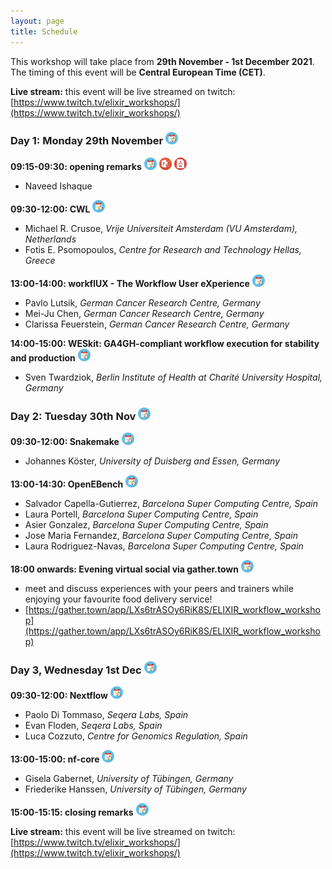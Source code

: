 ```yaml
---
layout: page
title: Schedule
---
```


This workshop will take place from **29th November - 1st December 2021**. The timing of this event will be **Central European Time (CET)**.

**Live stream:** this event will be live streamed on twitch: [https://www.twitch.tv/elixir_workshops/](https://www.twitch.tv/elixir_workshops/)

### Day 1: Monday 29th November <a href="https://elixir-workflow-workshop.github.io/2021/ics/ELIXIR_workflow_workshop_Day1.ics" download><img src="images/calendar_icon.png" alt="drawing" width="20"/></a>

**09:15-09:30: opening remarks** <a href="https://elixir-workflow-workshop.github.io/2021/ics/ELIXIR_workflow_workshop_Day1_opening.ics" download><img src="images/calendar_icon.png" alt="drawing" width="20"/></a> <a href="https://elixir-workflow-workshop.github.io/2021/slide_decks/ELIXIR_WorkWork2021_opening_v1.pptx" download><img src="images/PPT_icon.png" alt="drawing" width="20"/></a> <a href="https://elixir-workflow-workshop.github.io/2021/slide_decks/ELIXIR_WorkWork2021_opening_v1.pdf" download><img src="images/PDF_icon.png" alt="drawing" width="20"/></a>
 - Naveed Ishaque

**09:30-12:00: CWL**  <a href="https://elixir-workflow-workshop.github.io/2021/ics/ELIXIR_workflow_workshop_Day1_CWL.ics" download><img src="images/calendar_icon.png" alt="drawing" width="20"/></a>
 - Michael R. Crusoe, *Vrije Universiteit Amsterdam (VU Amsterdam), Netherlands*
 - Fotis E. Psomopoulos, *Centre for Research and Technology Hellas, Greece*

**13:00-14:00: workflUX - The Workflow User eXperience**  <a href="https://elixir-workflow-workshop.github.io/2021/ics/ELIXIR_workflow_workshop_Day1_workflUX.ics" download><img src="images/calendar_icon.png" alt="drawing" width="20"/></a>
 - Pavlo Lutsik, *German Cancer Research Centre, Germany*
 - Mei-Ju Chen, *German Cancer Research Centre, Germany*
 - Clarissa Feuerstein, *German Cancer Research Centre, Germany*

**14:00-15:00: WESkit: GA4GH-compliant workflow execution for stability and production**  <a href="https://elixir-workflow-workshop.github.io/2021/ics/ELIXIR_workflow_workshop_Day1_WESkit.ics" download><img src="images/calendar_icon.png" alt="drawing" width="20"/></a>
 - Sven Twardziok, *Berlin Institute of Health at Charité University Hospital, Germany*

### Day 2: Tuesday 30th Nov <a href="https://elixir-workflow-workshop.github.io/2021/ics/ELIXIR_workflow_workshop_Day2.ics" download><img src="images/calendar_icon.png" alt="drawing" width="20"/></a>

**09:30-12:00: Snakemake** <a href="https://elixir-workflow-workshop.github.io/2021/ics/ELIXIR_workflow_workshop_Day2_snakemake.ics" download><img src="images/calendar_icon.png" alt="drawing" width="20"/></a>
- Johannes Köster, *University of Duisberg and Essen, Germany*

**13:00-14:30: OpenEBench** <a href="https://elixir-workflow-workshop.github.io/2021/ics/ELIXIR_workflow_workshop_Day2_OpenEBench.ics" download><img src="images/calendar_icon.png" alt="drawing" width="20"/></a>
- Salvador Capella-Gutierrez, *Barcelona Super Computing Centre, Spain*
- Laura Portell, *Barcelona Super Computing Centre, Spain*
- Asier Gonzalez, *Barcelona Super Computing Centre, Spain*
- Jose Maria Fernandez, *Barcelona Super Computing Centre, Spain*
- Laura Rodriguez-Navas, *Barcelona Super Computing Centre, Spain*

**18:00 onwards: Evening virtual social via gather.town** <a href="https://elixir-workflow-workshop.github.io/2021/ics/ELIXIR_workflow_workshop_Day2_gathertown.ics" download><img src="images/calendar_icon.png" alt="drawing" width="20"/></a>
- meet and discuss experiences with your peers and trainers while enjoying your favourite food delivery service!
- [https://gather.town/app/LXs6trASOy6RiK8S/ELIXIR_workflow_workshop](https://gather.town/app/LXs6trASOy6RiK8S/ELIXIR_workflow_workshop)

### Day 3, Wednesday 1st Dec <a href="https://elixir-workflow-workshop.github.io/2021/ics/ELIXIR_workflow_workshop_Day3.ics" download><img src="images/calendar_icon.png" alt="drawing" width="20"/></a>

**09:30-12:00: Nextflow** <a href="https://elixir-workflow-workshop.github.io/2021/ics/ELIXIR_workflow_workshop_Day3_Nextflow.ics" download><img src="images/calendar_icon.png" alt="drawing" width="20"/></a>
- Paolo Di Tommaso, *Seqera Labs, Spain*
- Evan Floden, *Seqera Labs, Spain*
- Luca Cozzuto, *Centre for Genomics Regulation, Spain*

**13:00-15:00: nf-core** <a href="https://elixir-workflow-workshop.github.io/2021/ics/ELIXIR_workflow_workshop_Day3_nfcore.ics" download><img src="images/calendar_icon.png" alt="drawing" width="20"/></a>
 - Gisela Gabernet, *University of Tübingen, Germany*
 - Friederike Hanssen, *University of Tübingen, Germany*

**15:00-15:15: closing remarks** <a href="https://elixir-workflow-workshop.github.io/2021/ics/ELIXIR_workflow_workshop_Day3_close.ics" download><img src="images/calendar_icon.png" alt="drawing" width="20"/></a>

**Live stream:** this event will be live streamed on twitch: [https://www.twitch.tv/elixir_workshops/](https://www.twitch.tv/elixir_workshops/)
